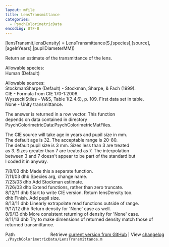 ```yaml
---
layout: mfile
title: LensTransmittance
categories:
  - PsychColorimetricData
encoding: UTF-8
---
```


[lensTransmit,lensDensity] = LensTransmittance(S,[species],[source],[ageInYears],[pupilDiameterMM])  

Return an estimate of the transmittance of the lens.  

Allowable species:  
  Human (Default)  

Allowable sources:  
  StockmanSharpe (Default) - Stockman, Sharpe, & Fach (1999).  
  CIE                      - Formula from CIE 170-1:2006.  
  WyszeckiStiles           - W&S, Table 1(2.4.6), p. 109.  First data set in table.  
  None                     - Unity transmittance.  

The answer is returned in a row vector.  This function  
depends on data contained in directory  
PsychColorimetricData:PsychColorimetricMatFiles.  

The CIE source will take age in years and pupil size in mm.  
The default age is 32.  The acceptable range is 20-80.  
The default pupil size is 3 mm.  Sizes less than 3 are treated  
as 3.  Sizes greater than 7 are treated as 7.  The interpolation  
between 3 and 7 doesn't appear to be part of the standard but  
I coded it in anyway.  


7/8/03  dhb  Made this a separate function.  
7/11/03 dhb  Species arg, change name.  
7/23/03 dhb  Add Stockman estimate.  
7/26/03 dhb  Extend functions, rather than zero truncate.  
8/12/11 dhb  Start to write CIE version.  Return lensDensity too.  
        dhb  Finish. Add pupil size.  
8/13/11 dhb  Linearly extrapolate read functions outside of range.  
9/17/12 dhb  Return density for 'None' case as well.  
8/9/13  dhb  More consistent returning of density for 'None' case.  
8/11/13 dhb  Try to make dimensions of returned density match those of returned transmittance.  


<div class="code_header" style="text-align:right;">
  <span style="float:left;">Path&nbsp;&nbsp;</span> <span class="counter">Retrieve <a href=
  "https://raw.github.com/Psychtoolbox-3/Psychtoolbox-3/beta/./PsychColorimetricData/LensTransmittance.m">current version from GitHub</a> | View <a href=
  "https://github.com/Psychtoolbox-3/Psychtoolbox-3/commits/beta/./PsychColorimetricData/LensTransmittance.m">changelog</a></span>
</div>
<div class="code">
  <code>./PsychColorimetricData/LensTransmittance.m</code>
</div>
